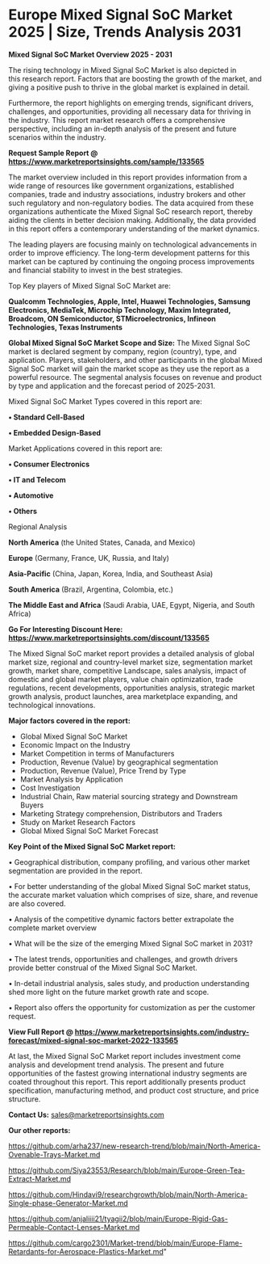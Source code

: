  # Europe Mixed Signal SoC Market 2025 | Size, Trends Analysis 2031

<Strong> Mixed Signal SoC Market Overview 2025 - 2031</strong>

The rising technology in Mixed Signal SoC Market is also depicted in this research report. Factors that are boosting the growth of the market, and giving a positive push to thrive in the global market is explained in detail.

Furthermore, the report highlights on emerging trends, significant drivers, challenges, and opportunities, providing all necessary data for thriving in the industry. This report market research offers a comprehensive perspective, including an in-depth analysis of the present and future scenarios within the industry.

<strong>Request Sample Report @ <a href=https://www.marketreportsinsights.com/sample/133565>https://www.marketreportsinsights.com/sample/133565</a></strong>

The market overview included in this report provides information from a wide range of resources like government organizations, established companies, trade and industry associations, industry brokers and other such regulatory and non-regulatory bodies. The data acquired from these organizations authenticate the Mixed Signal SoC research report, thereby aiding the clients in better decision making. Additionally, the data provided in this report offers a contemporary understanding of the market dynamics.

The leading players are focusing mainly on technological advancements in order to improve efficiency. The long-term development patterns for this market can be captured by continuing the ongoing process improvements and financial stability to invest in the best strategies.

Top Key players of Mixed Signal SoC Market are:

<strong>Qualcomm Technologies, Apple, Intel, Huawei Technologies, Samsung Electronics, MediaTek, Microchip Technology, Maxim Integrated, Broadcom, ON Semiconductor, STMicroelectronics, Infineon Technologies, Texas Instruments</strong>

<strong><b>Global Mixed Signal SoC Market Scope and Size:</b></strong>
The Mixed Signal SoC market is declared segment by company, region (country), type, and application. Players, stakeholders, and other participants in the global Mixed Signal SoC market will gain the market scope as they use the report as a powerful resource. The segmental analysis focuses on revenue and product by type and application and the forecast period of 2025-2031.

Mixed Signal SoC Market Types covered in this report are:

<strong>• Standard Cell-Based

• Embedded Design-Based</strong>

Market Applications covered in this report are:

<strong>• Consumer Electronics

• IT and Telecom

• Automotive

• Others</strong> 

Regional Analysis

<strong>North America</strong> (the United States, Canada, and Mexico)

<strong>Europe</strong> (Germany, France, UK, Russia, and Italy)

<strong>Asia-Pacific</strong> (China, Japan, Korea, India, and Southeast Asia)

<strong>South America</strong> (Brazil, Argentina, Colombia, etc.)

<strong>The Middle East and Africa</strong> (Saudi Arabia, UAE, Egypt, Nigeria, and South Africa)

<strong>Go For Interesting Discount Here: <a href=https://www.marketreportsinsights.com/discount/133565>https://www.marketreportsinsights.com/discount/133565</a></strong>

The Mixed Signal SoC market report provides a detailed analysis of global market size, regional and country-level market size, segmentation market growth, market share, competitive Landscape, sales analysis, impact of domestic and global market players, value chain optimization, trade regulations, recent developments, opportunities analysis, strategic market growth analysis, product launches, area marketplace expanding, and technological innovations.

<strong><b>Major factors covered in the report:</b></strong>
<ul>
  <li>Global Mixed Signal SoC Market </li>
  <li>Economic Impact on the Industry</li>
  <li>Market Competition in terms of Manufacturers</li>
  <li>Production, Revenue (Value) by geographical segmentation</li>
  <li>Production, Revenue (Value), Price Trend by Type</li>
  <li>Market Analysis by Application</li>
  <li>Cost Investigation</li>
  <li>Industrial Chain, Raw material sourcing strategy and Downstream Buyers</li>
  <li>Marketing Strategy comprehension, Distributors and Traders</li>
  <li>Study on Market Research Factors</li>
  <li>Global Mixed Signal SoC Market Forecast</li>
</ul>

<strong><b>Key Point of the Mixed Signal SoC Market report:</b></strong>

• Geographical distribution, company profiling, and various other market segmentation are provided in the report.

• For better understanding of the global Mixed Signal SoC market status, the accurate market valuation which comprises of size, share, and revenue are also covered.

• Analysis of the competitive dynamic factors better extrapolate the complete market overview

• What will be the size of the emerging Mixed Signal SoC market in 2031?

• The latest trends, opportunities and challenges, and growth drivers provide better construal of the Mixed Signal SoC Market.

• In-detail industrial analysis, sales study, and production understanding shed more light on the future market growth rate and scope.

• Report also offers the opportunity for customization as per the customer request.

<strong><b>View Full Report @ <a href=https://www.marketreportsinsights.com/industry-forecast/mixed-signal-soc-market-2022-133565>https://www.marketreportsinsights.com/industry-forecast/mixed-signal-soc-market-2022-133565</a></b></strong>


At last, the Mixed Signal SoC Market report includes investment come analysis and development trend analysis. The present and future opportunities of the fastest growing international industry segments are coated throughout this report. This report additionally presents product specification, manufacturing method, and product cost structure, and price structure.

<strong>Contact Us:</strong>
sales@marketreportsinsights.com

<strong>Our other reports:</strong>

<a href=https://github.com/arha237/new-research-trend/blob/main/North-America-Ovenable-Trays-Market.md>https://github.com/arha237/new-research-trend/blob/main/North-America-Ovenable-Trays-Market.md</a>

<a href=https://github.com/Siya23553/Research/blob/main/Europe-Green-Tea-Extract-Market.md>https://github.com/Siya23553/Research/blob/main/Europe-Green-Tea-Extract-Market.md</a>

<a href=https://github.com/Hindavi9/researchgrowth/blob/main/North-America-Single-phase-Generator-Market.md>https://github.com/Hindavi9/researchgrowth/blob/main/North-America-Single-phase-Generator-Market.md</a>

<a href=https://github.com/anjaliiii21/tyagii2/blob/main/Europe-Rigid-Gas-Permeable-Contact-Lenses-Market.md>https://github.com/anjaliiii21/tyagii2/blob/main/Europe-Rigid-Gas-Permeable-Contact-Lenses-Market.md</a>

<a href=https://github.com/cargo2301/Market-trend/blob/main/Europe-Flame-Retardants-for-Aerospace-Plastics-Market.md>https://github.com/cargo2301/Market-trend/blob/main/Europe-Flame-Retardants-for-Aerospace-Plastics-Market.md</a>"
